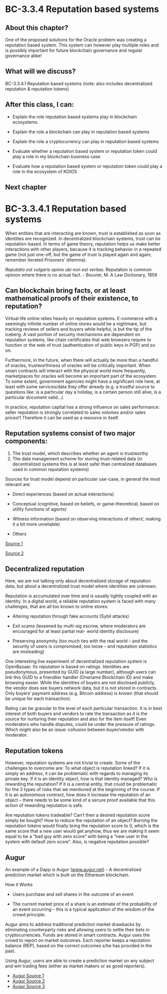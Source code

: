 # BC-3.3.4 Reputation based systems

## About this chapter? 

One of the proposed solutions for the Oracle problem was creating a reputation based system. This system can however play multiple roles and is possibly important for future blockchain governance and regular governance alike! 

## What will we discuss? 

BC-3.3.4.1 Reputation based systems 
(note: also includes decentralized reputation & reputation tokens)

## After this class, I can:
* Explain the role reputation based systems play in blockchain ecosystems 

* Explain the role a blockchain can play in reputation based systems 

* Explain the role a cryptocurrency can play in reputation based systems 

* Evaluate whether a reputation based system or reputation token could play a role in my blockchain business case

* Evaluate how a reputation based system or reputation token could play a role in the ecosystem of KOIOS 


## Next chapter
 


# BC-3.3.4.1 Reputation based systems

When entities that are interacting are known, trust is established as soon as identities are recognized. In decentralized blockchain systems, trust can be reputation-based. In terms of game theory, reputation helps us make better interactions with other players, because it is tracking behavior in a repeated game (not just one-off, but the game of trust is played again and again; remember iterated Prisoners’ dilemma).

*Reputatio est vulgaris opinio ubi non est veritas.* Reputation is common opinion where there is no actual fact. - Bouvier, M. A Law Dictionary, 1856 

## Can blockchain bring facts, or at least mathematical proofs of their existence, to reputation?

Virtual life online relies heavily on reputation systems. E-commerce with a seemingly infinite number of online stores would be a nightmare, but tracking reviews of sellers and buyers while helpful, is but the tip of the iceberg. A vast portion of security mechanisms are dependent on reputation systems, like chain certificates that web browsers require to function or the web of trust (authentication of public keys in PGP) and so on.

Furthermore, in the future, when there will actually be more than a handful of oracles, trustworthiness of oracles will be critically important. When smart contracts will interact with the physical world more frequently, marketplaces for oracles will become an important part of the ecosystem. To some extent, government agencies might have a significant role here, at least with some services/data they offer already (e.g. a trustful source to questions like: is a particular day a holiday, is a certain person still alive, is a particular document valid...).

In practice, reputation capital has a strong influence on sales performance: seller reputation is strongly correlated to sales volumes and/or sales prices!1 Therefore it can be used as a resource in itself.

## Reputation systems consist of two major components:
1.	The trust model, which describes whether an agent is trustworthy
2.	The data management scheme for storing trust-related data (in decentralized systems this is at least safer than centralized databases used in common reputation systems)

Sources for trust model depend on particular use-case, in general the most relevant are:

* Direct experiences (based on actual interactions)

* Conceptual (cognitive, based on beliefs, or game-theoretical, based on utility functions of agents)

* Witness information (based on observing interactions of others‘, making it a bit more unreliable)

* Others

[Source 1](http://web.csulb.edu/journals/jecr/issues/20131/paper1.pdf)

[Source 2](http://procaccia.info/papers/trust.ijcai07.pdf)
 

## Decentralized reputation

Here, we are not talking only about decentralized storage of reputation data, but about a decentralized trust model where identities are unknown. 

Reputation is accumulated over time and is usually tightly coupled with an identity. In a digital world, a reliable reputation system is faced with many challenges, that are all too known to online stores:

* Altering reputation through fake accounts (Sybil attacks)

* Exit scams (lessened by multi-sig escrow, where moderators are encouraged for at least partial real- world identity disclosure)

* Preserving anonymity (too much ties with the real world – and the security of users is compromised, too loose – and reputation statistics are misleading)

One interesting live experiment of decentralized reputation system is OpenBazaar. Its reputation is based on ratings. Identities are pseudonymous, presented by GUID (a large number), although users can link this GUID to a friendlier handler (Onename Blockchain ID) and make browsing easier. While the identities of buyers are not disclosed publicly, the vendor does see buyers network data, but it is not stored in contracts. Only buyers‘ payment address (e.g. Bitcoin address) is known (that should be unique for each transaction).

Rating can be granular to the level of each particular transaction. It is in best interest of both buyers and vendors to rate the transaction as it is the source for nurturing their reputation and also for the item itself! Even moderators who handle disputes, could be under the pressure of ratings. Which might also be an issue: collusion between buyer/vendor with moderator. 

## Reputation tokens

However, reputation systems are not trivial to create. Some of the challenges to overcome are:
To what object is reputation linked? If it is simply an address, it can be problematic with regards to
managing its private key. If it is an identity object, how is that identity managed?
Who is rewarding the reputation? If it is a central entity, that could be problematic for the 3 types of risks that we mentioned at the beginning of the course. If it is an autonomous contract, how does it increase the reputation of an object – there needs to be some kind of a secure proof available that this action of rewarding reputation is safe.

Are reputation tokens tradeable? Can’t then a desired reputation score simply be bought?
How to reduce the reputation of an object? Burning the reputation tokens would finally bring the reputation score to 0, which is the same score that a new user would get anyhow, thus we are making it seem equal to be a “bad guy with zero score” with being a “new user in the system with default zero score”. Also, is negative reputation possible?


## Augur

An example of a Dapp is Augur (www.augur.net) - A decentralized prediction market which is built on the Ethereum blockchain. 

How it Works

* Users purchase and sell shares in the outcome of an event

* The current market price of a share is an estimate of the probability of an event occurring – this is a typical application of the wisdom of the crowd principle.

Augur aims to address traditional prediction market drawbacks by eliminating counterparty risks and allowing users to settle their bets in cryptocurrencies. Funds are stored in smart contracts.
Augur uses the crowd to report on market outcomes. Each reporter keeps a reputation balance (REP), based on the correct outcomes s/he has provided in the past.

Using Augur, users are able to create a prediction market on any subject and win trading fees (either as market makers or as good reporters).

* [Augur Source 1](https://tokeneconomy.co/the-three-powers-of-augur-7e5aa476d0c5)
* [Augur Source 2](https://tokeneconomy.co/19-augur-predictions-for-19-fc1c1e4d52ba)
* [Augur Source 3](https://www.pdotindex.com/#about)
 
